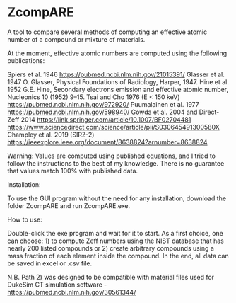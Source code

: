 # ZcompARE
A tool to compare several methods of computing an effective atomic number of a compound or mixture of materials.

At the moment, effective atomic numbers are computed using the following publications:

Spiers et al. 1946 https://pubmed.ncbi.nlm.nih.gov/21015391/
Glasser et al. 1947 O. Glasser, Physical Foundations of Radiology, Harper, 1947.
Hine et al. 1952 G.E. Hine, Secondary electrons emission and effective atomic number, Nucleonics 10 (1952) 9–15.
Tsai and Cho 1976 (E < 150 keV) https://pubmed.ncbi.nlm.nih.gov/972920/
Puumalainen et al. 1977 https://pubmed.ncbi.nlm.nih.gov/598940/
Gowda et al. 2004 and Direct-Zeff 2014 https://link.springer.com/article/10.1007/BF02704481 https://www.sciencedirect.com/science/article/pii/S030645491300580X
Champley et al. 2019 (SIRZ-2) https://ieeexplore.ieee.org/document/8638824?arnumber=8638824

Warning: Values are computed using published equations, and I tried to follow the instructions to the best of my knowledge. There is no guarantee that values match 100% with published data.

Installation:

To use the GUI program without the need for any installation, download the folder ZcompARE and run ZcompARE.exe.

How to use:

Double-click the exe program and wait for it to start.
As a first choice, one can choose: 1) to compute Zeff numbers using the NIST database that has nearly 200 listed compounds or 2) create arbitrary compounds using a mass fraction of each element inside the compound. In the end, all data can be saved in excel or .csv file.

N.B. Path 2) was designed to be compatible with material files used for DukeSim CT simulation software - https://pubmed.ncbi.nlm.nih.gov/30561344/


